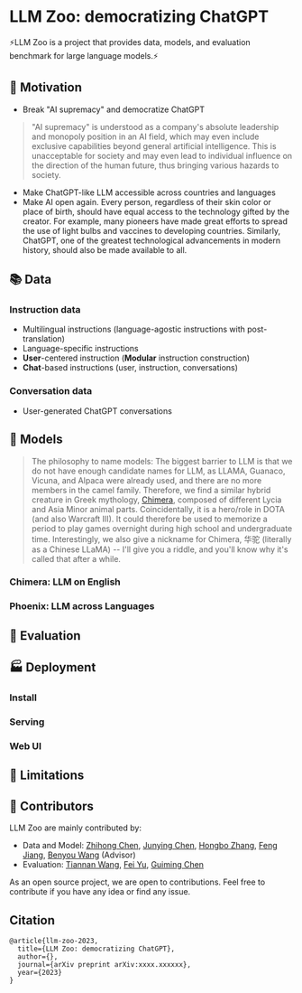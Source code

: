 # LLM Zoo: democratizing ChatGPT

⚡LLM Zoo is a project that provides data, models, and evaluation benchmark for large language models.⚡

## 🤔 Motivation 

- Break  "AI supremacy"  and democratize ChatGPT
> "AI supremacy" is understood as a company's absolute leadership and monopoly position in an AI field, which may even include exclusive capabilities beyond general artificial intelligence. This is unacceptable for society and may even lead to individual influence on the direction of the human future, thus bringing various hazards to society.
- Make ChatGPT-like LLM accessible across countries and languages
- Make AI open again. Every person, regardless of their skin color or place of birth, should have equal access to the technology gifted by the creator. For example, many pioneers have made great efforts to spread the use of light bulbs and vaccines to developing countries. Similarly, ChatGPT, one of the greatest technological advancements in modern history, should also be made available to all.

## 📚 Data
### Instruction data
- Multilingual instructions (language-agostic instructions with post-translation)
- Language-specific instructions
- **User**-centered instruction (**Modular** instruction construction)
- **Chat**-based instructions (user, instruction, conversations)
### Conversation data
- User-generated ChatGPT conversations

## 🐼 Models
> The philosophy to name models: The biggest barrier to LLM is that we do not have enough candidate names for LLM, as LLAMA, Guanaco, Vicuna, and Alpaca were already used, and there are no more members in the camel family. Therefore, we find a similar hybrid creature in Greek mythology, [Chimera](https://en.wikipedia.org/wiki/Chimera_(mythology)), composed of different Lycia and Asia Minor animal parts.
Coincidentally, it is a hero/role in DOTA (and also Warcraft III). It could therefore be used to memorize a period to play games overnight during high school and undergraduate time. Interestingly,  we also give a nickname for Chimera, 华驼 (literally as a Chinese LLaMA) -- I'll give you a riddle, and you'll know why it's called that after a while.

### Chimera: LLM on English

### Phoenix: LLM across Languages

## 🧐 Evaluation

## 🏭 Deployment
### Install

### Serving

### Web UI

## 🤖 Limitations

## 🙌 Contributors
LLM Zoo are mainly contributed by:
- Data and Model: [Zhihong Chen](https://zhjohnchan.github.io/), [Junying Chen](), [Hongbo Zhang](), [Feng Jiang](), [Benyou Wang](https://wabyking.github.io/old.html) (Advisor)
- Evaluation: [Tiannan Wang](), [Fei Yu](), [Guiming Chen]()

As an open source project, we are open to contributions. Feel free to contribute if you have any idea or find any issue.


## Citation
```angular2
@article{llm-zoo-2023,
  title={LLM Zoo: democratizing ChatGPT},
  author={},
  journal={arXiv preprint arXiv:xxxx.xxxxxx},
  year={2023}
}
```
